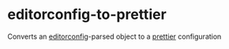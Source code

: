 ﻿# editorconfig-to-prettier

Converts an [editorconfig]-parsed object to a [prettier] configuration

[editorconfig]: https://github.com/editorconfig/editorconfig-core-js
[prettier]: https://github.com/prettier/prettier

